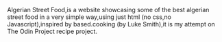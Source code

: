 Algerian Street Food,is a website showcasing some of the best algerian street food in a very simple way,using just html (no css,no Javascript),inspired by based.cooking (by Luke Smith),it is my attempt on The Odin Project recipe project.